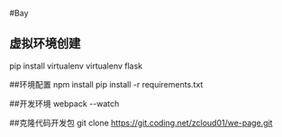 

#Bay

## 虚拟环境创建
pip install virtualenv
virtualenv flask

##环境配置
npm install
pip install -r requirements.txt

##开发环境
webpack --watch

##克隆代码开发包
git clone https://git.coding.net/zcloud01/we-page.git